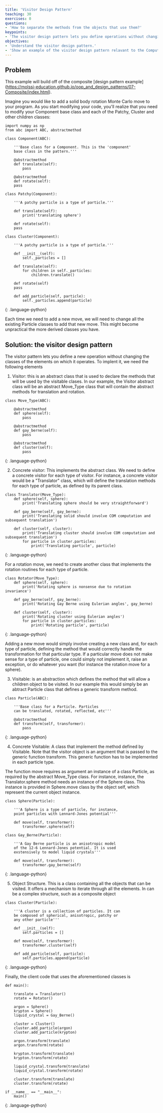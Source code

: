 ```yaml
---
title: 'Visitor Design Pattern'
teaching: 30
exercises: 0
questions:
- 'How to separate the methods from the objects that use them?'
keypoints:
- 'The visitor design pattern lets you define operations without changing the classes of the elements that use such operations.'
objectives:
- 'Understand the visitor design pattern.'
- 'Show an example of the visitor design pattern relavant to the Computational Molecular Sciences domain.' 
---
```


## Problem

This example will build off of the composite [design pattern example] (https://molssi-education.github.io/oop_and_design_patterns/07-Composite/index.html). 

Imagine you would like to add a solid body rotation Monte Carlo move to your program.
As you start modifying your code, you'll realize that you need to modify your Component
base class and each of the Patchy, Cluster and other children classes:

~~~
import numpy as np
from abc import ABC, abstractmethod

class Component(ABC):

    '''Base class for a Component. This is the 'component'
    base class in the pattern.'''

    @abstractmethod
    def translate(self):
        pass

    @abstractmethod
    def rotate(self):
	pass

class Patchy(Component):

    '''A patchy particle is a type of particle.'''

    def translate(self):
        print('translating sphere')

    def rotate(self):
	pass

class Cluster(Component):

    '''A patchy particle is a type of particle.'''

    def __init__(self):
        self._particles = []

    def translate(self):
        for children in self._particles:
            children.translate()

    def rotate(self)
	pass

    def add_particle(self, particle):
        self._particles.append(particle)

~~~
{: .language-python}

Each time we need to add a new move, we will need to change all the existing Particle
classes to add that new move. This might become unpractical the more derived classes you have.

## Solution: the visitor design pattern

The visitor pattern lets you define a new operation without changing the
classes of the elements on which it operates. To implent it, we need
the following elements

1. Visitor: this is an abstract class that is used to declare the methods 
that will be used by the visitable clases. In our example, the Visitor abstract class
will be an abstract Move_Type class that will contain the abstract methods for translation
and rotation. 

~~~
class Move_Type(ABC):

    @abstractmethod
    def sphere(self):
        pass

    @abstractmethod
    def gay_berne(self):
        pass

    @abstractmethod
    def cluster(self):
        pass
~~~
{: .language-python}


2. Concrete visitor: This implements the abstract class. We need to define a
concrete visitor for each type of visitor. For instance, a concrete visitor would be
a "Translator" class, which will define the translation methods for each type
of particle, as defined by its parent class.

~~~
class Translator(Move_Type):
    def sphere(self, sphere):
        print('Translating sphere should be very straightforward')

    def gay_berne(self, gay_berne):
        print('Translating solid should involve COM computation and subsequent translation')

    def cluster(self, cluster):
        print('Translating cluster should involve COM computation and subsequent translation')
        for particle in cluster.particles:
            print('Translating particle', particle) 
~~~
{: .language-python}

For a rotation move, we need to create another class that implements the rotation
routines for each type of particle. 

~~~
class Rotator(Move_Type):
    def sphere(self, sphere):
        print('Rotating sphere is nonsense due to rotation invariance')

    def gay_berne(self, gay_berne):
        print('Rotating Gay Berne using Eulerian angles', gay_berne)

    def cluster(self, cluster):
        print('Rotating cluster using Eulerian angles')
        for particle in cluster.particles:
            print('Rotating particle', particle) 
~~~
{: .language-python}

Adding a new move would simply involve creating a new class and, for each type of particle, 
defining the method that would correctly handle the transformation for that particular
type. If a particular move does not make sense for a type of particle, one could
simply not implement it, raise an exception, or do whatever you want (for instance
the rotation move for a sphere).

3. Visitable: is an abstraction which defines the method that will allow a children
object to be visited. In our example this would simply be an abtract Particle
class that defines a generic transform method.

~~~
class Particle(ABC):

    '''Base class for a Particle. Particles
    can be translated, rotated, reflected, etc'''

    @abstractmethod
    def transform(self, transformer):
        pass
~~~
{: .language-python}

4. Concrete Visitable: A class that implement the method defined by Visitable. Note
that the visitor object is an argument that is passed to the generic function transform. This 
generic function has to be implemented in each particle type. 

The function move requires as argument an instance of a class Particle, as required
by the abstract Move_Type class. For instance, 
instance, the Translator.sphere method needs an instance
of the Sphere class. This instance is provided in Sphere.move class by the object self, which
represent the current object instance.

~~~
class Sphere(Particle):

    '''A Sphere is a type of particle, for instance, 
    point particles with Lennard-Jones potential'''

    def move(self, transformer):
        transformer.sphere(self) 

class Gay_Berne(Particle):

    '''A Gay Berne particle is an anisotropic model
    of the 12-6 Lennard-Jones potential. It is used
    exstensively to model liquid crystals'''

    def move(self, transformer):
        transformer.gay_berne(self) 
~~~
{: .language-python}

5. Object Structure. This is a class containing all the objects that can be
   visited. It offers a mechanism to iterate through all the elements. 
In can be a complex structure, such
as a composite object

~~~
class Cluster(Particle):

    '''A cluster is a collection of particles. It can
    be composed of spherical, anisotropic, patchy or 
    any other particle'''

    def __init__(self):
        self.particles = []

    def move(self, transformer):
        transformer.cluster(self) 

    def add_particle(self, particle):
        self.particles.append(particle)
~~~
{: .language-python}

Finally, the client code that uses the aforementioned classes is

~~~
def main():

    translate = Translator()
    rotate = Rotator()

    argon = Sphere()
    krypton = Sphere()
    liquid_crystal = Gay_Berne()

    cluster = Cluster()
    cluster.add_particle(argon)
    cluster.add_particle(krypton)

    argon.transform(translate)
    argon.transform(rotate)

    krypton.transform(translate)
    krypton.transform(rotate)

    liquid_crystal.transform(translate)
    liquid_crystal.transform(rotate)

    cluster.transform(translate)
    cluster.transform(rotate)

if __name__ == "__main__":
    main()
~~~
{: .language-python}
